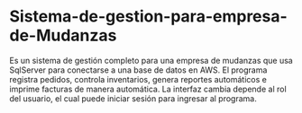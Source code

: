 # Sistema-de-gestion-para-empresa-de-Mudanzas
Es un sistema de gestión completo para una empresa de mudanzas que usa SqlServer para conectarse a una base de datos en AWS. El programa registra pedidos, controla inventarios, genera reportes automáticos e imprime facturas de manera automática. La interfaz cambia depende al rol del usuario, el cual puede iniciar sesión para ingresar al programa.
